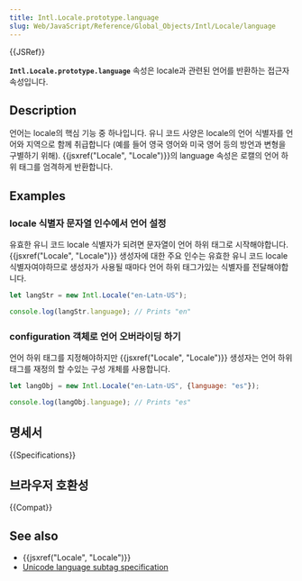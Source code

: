 ```yaml
---
title: Intl.Locale.prototype.language
slug: Web/JavaScript/Reference/Global_Objects/Intl/Locale/language
---
```


{{JSRef}}

**`Intl.Locale.prototype.language`** 속성은 locale과 관련된 언어를 반환하는 접근자 속성입니다.

## Description

언어는 locale의 핵심 기능 중 하나입니다. 유니 코드 사양은 locale의 언어 식별자를 언어와 지역으로 함께 취급합니다 (예를 들어 영국 영어와 미국 영어 등의 방언과 변형을 구별하기 위해). {{jsxref("Locale", "Locale")}}의 language 속성은 로캘의 언어 하위 태그를 엄격하게 반환합니다.

## Examples

### locale 식별자 문자열 인수에서 언어 설정

유효한 유니 코드 locale 식별자가 되려면 문자열이 언어 하위 태그로 시작해야합니다. {{jsxref("Locale", "Locale")}} 생성자에 대한 주요 인수는 유효한 유니 코드 locale 식별자여야하므로 생성자가 사용될 때마다 언어 하위 태그가있는 식별자를 전달해야합니다.

```js
let langStr = new Intl.Locale("en-Latn-US");

console.log(langStr.language); // Prints "en"
```

### configuration 객체로 언어 오버라이딩 하기

언어 하위 태그를 지정해야하지만 {{jsxref("Locale", "Locale")}} 생성자는 언어 하위 태그를 재정의 할 수있는 구성 개체를 사용합니다.

```js
let langObj = new Intl.Locale("en-Latn-US", {language: "es"});

console.log(langObj.language); // Prints "es"
```

## 명세서

{{Specifications}}

## 브라우저 호환성

{{Compat}}

## See also

- {{jsxref("Locale", "Locale")}}
- [Unicode language subtag specification](https://www.unicode.org/reports/tr35/#unicode_language_subtag_validity)
